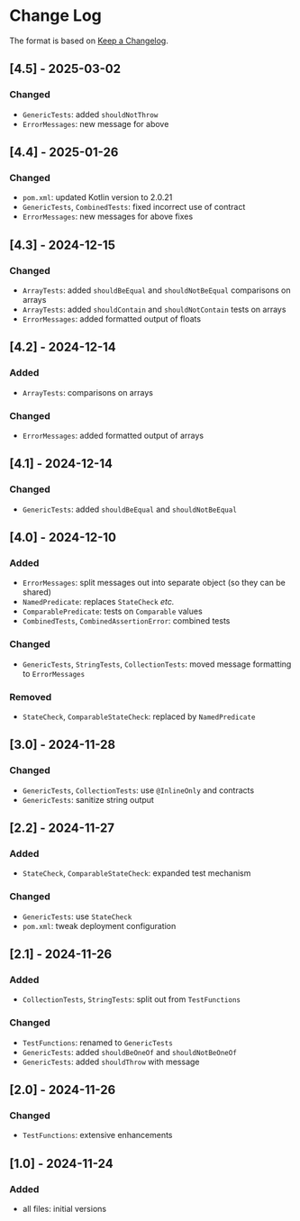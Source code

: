 # Change Log

The format is based on [Keep a Changelog](http://keepachangelog.com/).

## [4.5] - 2025-03-02
### Changed
- `GenericTests`: added `shouldNotThrow`
- `ErrorMessages`: new message for above

## [4.4] - 2025-01-26
### Changed
- `pom.xml`: updated Kotlin version to 2.0.21
- `GenericTests`, `CombinedTests`: fixed incorrect use of contract
- `ErrorMessages`: new messages for above fixes

## [4.3] - 2024-12-15
### Changed
- `ArrayTests`: added `shouldBeEqual` and `shouldNotBeEqual` comparisons on arrays
- `ArrayTests`: added `shouldContain` and `shouldNotContain` tests on arrays
- `ErrorMessages`: added formatted output of floats

## [4.2] - 2024-12-14
### Added
- `ArrayTests`: comparisons on arrays
### Changed
- `ErrorMessages`: added formatted output of arrays

## [4.1] - 2024-12-14
### Changed
- `GenericTests`: added `shouldBeEqual` and `shouldNotBeEqual`

## [4.0] - 2024-12-10
### Added
- `ErrorMessages`: split messages out into separate object (so they can be shared)
- `NamedPredicate`: replaces `StateCheck` _etc._
- `ComparablePredicate`: tests on `Comparable` values
- `CombinedTests`, `CombinedAssertionError`: combined tests
### Changed
- `GenericTests`, `StringTests`, `CollectionTests`: moved message formatting to `ErrorMessages`
### Removed
- `StateCheck`, `ComparableStateCheck`: replaced by `NamedPredicate`

## [3.0] - 2024-11-28
### Changed
- `GenericTests`, `CollectionTests`: use `@InlineOnly` and contracts
- `GenericTests`: sanitize string output

## [2.2] - 2024-11-27
### Added
- `StateCheck`, `ComparableStateCheck`: expanded test mechanism
### Changed
- `GenericTests`: use `StateCheck`
- `pom.xml`: tweak deployment configuration

## [2.1] - 2024-11-26
### Added
- `CollectionTests`, `StringTests`: split out from `TestFunctions`
### Changed
- `TestFunctions`: renamed to `GenericTests`
- `GenericTests`: added `shouldBeOneOf` and `shouldNotBeOneOf`
- `GenericTests`: added `shouldThrow` with message

## [2.0] - 2024-11-26
### Changed
- `TestFunctions`: extensive enhancements

## [1.0] - 2024-11-24
### Added
- all files: initial versions
